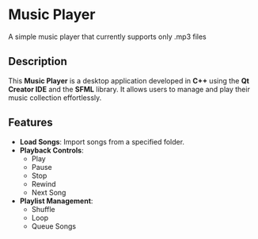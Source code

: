 # Music Player

A simple music player that currently supports only .mp3 files

## Description

This **Music Player** is a desktop application developed in **C++** using the **Qt Creator IDE** and the **SFML** library. It allows users to manage and play their music collection effortlessly.

## Features

- **Load Songs**: Import songs from a specified folder.
- **Playback Controls**: 
  - Play
  - Pause
  - Stop
  - Rewind
  - Next Song
- **Playlist Management**: 
  - Shuffle
  - Loop
  - Queue Songs
